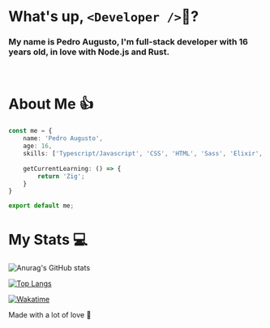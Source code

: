 <!-- Se você leu isso, você é realmente muito legal! -->
<!-- hentai -->

# What's up, `<Developer />`👋?
### My name is Pedro Augusto, I'm full-stack developer with 16 years old, in love with Node.js and Rust.


<br>

# About Me 👍
```typescript
const me = {
    name: 'Pedro Augusto',
    age: 16,
    skills: ['Typescript/Javascript', 'CSS', 'HTML', 'Sass', 'Elixir', 'C#', 'Node.js', 'React', 'Rust'],
    
    getCurrentLearning: () => {
        return 'Zig';
    }
}

export default me;
```

# My Stats 💻

![Anurag's GitHub stats](https://github-readme-stats.vercel.app/api?username=peeeuzin&show_icons=true&bg_color=121214&title_color=9264f5&text_color=dedede)

[![Top Langs](https://github-readme-stats.vercel.app/api/top-langs/?username=peeeuzin&bg_color=121214&title_color=9264f5&text_color=dedede)](https://github.com/pedrinfx)

[![Wakatime](https://github-readme-stats.vercel.app/api/wakatime?username=peeeuzin&bg_color=121214&title_color=9264f5&text_color=dedede)](https://github.com/pedrinfx)

Made with a lot of love 💖
<!-- Kinda sus -->
<!-- Joe mamma -->
